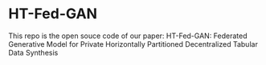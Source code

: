 # HT-Fed-GAN

This repo is the open souce code of our paper: HT-Fed-GAN: Federated Generative Model for Private Horizontally Partitioned Decentralized Tabular Data Synthesis
